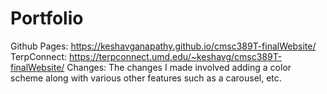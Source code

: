 # Portfolio
Github Pages: https://keshavganapathy.github.io/cmsc389T-finalWebsite/
TerpConnect: https://terpconnect.umd.edu/~keshavg/cmsc389T-finalWebsite/
Changes: The changes I made involved adding a color scheme along with various other features such as a carousel, etc.

